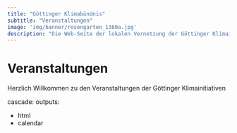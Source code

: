 ```yaml
---
title: "Göttinger Klimabündnis"
subtitle: "Veranstaltungen"
image: 'img/banner/rosengarten_1380a.jpg'
description: "Die Web-Seite der lokalen Vernetzung der Göttinger Klimainitiativen"
---
```

# Veranstaltungen
Herzlich Willkommen zu den Veranstaltungen der Göttinger Klimainitiativen

cascade:
  outputs:
  - html
  - calendar

